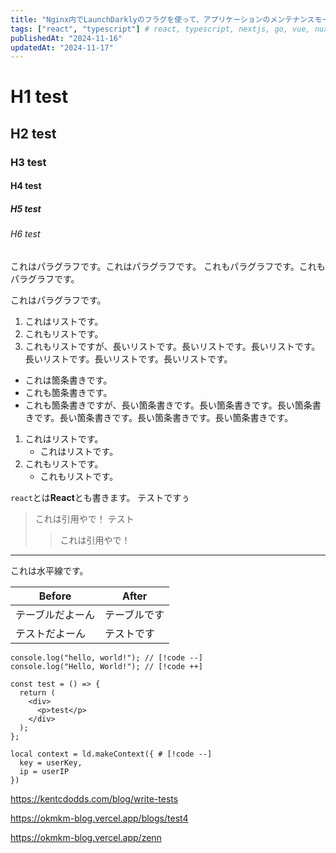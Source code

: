 ```yaml
---
title: "Nginx内でLaunchDarklyのフラグを使って、アプリケーションのメンテナンスモードを切り分ける"
tags: ["react", "typescript"] # react, typescript, nextjs, go, vue, nuxtjs
publishedAt: "2024-11-16"
updatedAt: "2024-11-17"
---
```


# H1 test

## H2 test

### H3 test

#### H4 test

##### H5 test

###### H6 test

これはパラグラフです。これはパラグラフです。
これもパラグラフです。これもパラグラフです。

これはパラグラフです。

1. これはリストです。
2. これもリストです。
3. これもリストですが、長いリストです。長いリストです。長いリストです。長いリストです。長いリストです。長いリストです。

- これは箇条書きです。
- これも箇条書きです。
- これも箇条書きですが、長い箇条書きです。長い箇条書きです。長い箇条書きです。長い箇条書きです。長い箇条書きです。長い箇条書きです。

1. これはリストです。
   - これはリストです。
2. これもリストです。
   - これもリストです。

`react`とは**React**とも書きます。
テストですぅ

> これは引用やで！
> テスト
>
> > これは引用やで！

---

これは水平線です。

| Before           | After        |
| ---------------- | ------------ |
| テーブルだよーん | テーブルです |
| テストだよーん   | テストです   |

```tsx filename=test.tsx
console.log("hello, world!"); // [!code --]
console.log("Hello, World!"); // [!code ++]

const test = () => {
  return (
    <div>
      <p>test</p>
    </div>
  );
};
```

```nginx filename=nginx.conf
local context = ld.makeContext({ # [!code --]
  key = userKey,
  ip = userIP
})
```

https://kentcdodds.com/blog/write-tests

https://okmkm-blog.vercel.app/blogs/test4

https://okmkm-blog.vercel.app/zenn
